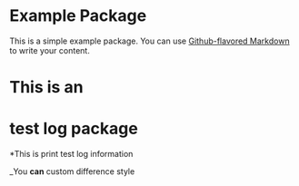 # Example Package

This is a simple example package. You can use
[Github-flavored Markdown](https://guides.github.com/features/mastering-markdown/)
to write your content.
# This is an <h1> test log package

*This is print test log information

_You **can** custom difference style